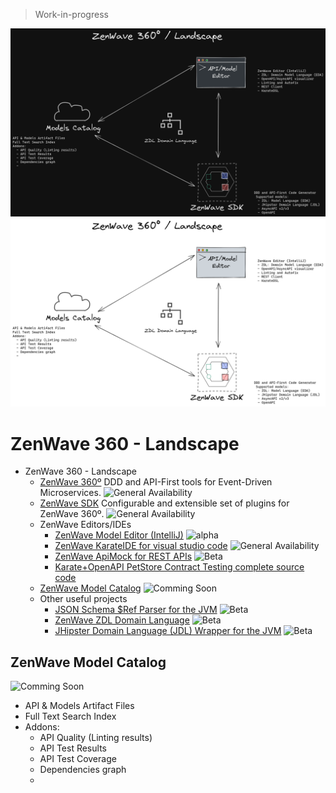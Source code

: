 > Work-in-progress

<p align="center"  markdown="1">
  <img src="ZenWave-360-ZDL-Landscape-dark.png#gh-dark-mode-only" alt="ZenWave360 Landscape" />
  <img src="ZenWave-360-ZDL-Landscape-light.png#gh-light-mode-only" alt="ZenWave360 Landscape" />
</p>

# ZenWave 360 - Landscape

- ZenWave 360 - Landscape
  - [ZenWave 360º](https://zenwave360.github.io/) DDD and API-First tools for Event-Driven Microservices. ![General Availability](https://img.shields.io/badge/lifecycle-GA-green)
  - [ZenWave SDK](https://zenwave360.github.io/zenwave-sdk/) Configurable and extensible set of plugins for ZenWave 360º. ![General Availability](https://img.shields.io/badge/lifecycle-GA-green)
  - ZenWave Editors/IDEs
    - [ZenWave Model Editor (IntelliJ)](https://zenwave360.github.io/plugin/) ![alpha](https://img.shields.io/badge/lifecycle-alpha-red)
    - [ZenWave KarateIDE for visual studio code](https://github.com/ZenWave360/karate-ide) ![General Availability](https://img.shields.io/badge/lifecycle-GA-green)
    - [ZenWave ApiMock for REST APIs](https://github.com/ZenWave360/zenwave-apimock) ![Beta](https://img.shields.io/badge/lifecycle-beta-red)
    - [Karate+OpenAPI PetStore Contract Testing complete source code](https://github.com/ZenWave360/karate-openapi-petstore)
  - [ZenWave Model Catalog](#zenwave-model-catalog) ![Comming Soon](https://img.shields.io/badge/lifecycle-Comming_Soon-lightgray)
  - Other useful projects
    - [JSON Schema $Ref Parser for the JVM](https://zenwave360.github.io/json-schema-ref-parser-jvm/) ![Beta](https://img.shields.io/badge/lifecycle-beta-red)
    - [ZenWave ZDL Domain Language](https://github.com/ZenWave360/zdl-jvm) ![Beta](https://img.shields.io/badge/lifecycle-beta-red)
    - [JHipster Domain Language (JDL) Wrapper for the JVM](https://github.com/ZenWave360/jdl-jvm) ![Beta](https://img.shields.io/badge/lifecycle-beta-red)

## ZenWave Model Catalog

![Comming Soon](https://img.shields.io/badge/lifecycle-Comming_Soon-lightgray)

- API & Models Artifact Files
- Full Text Search Index
- Addons:
  - API Quality (Linting results)
  - API Test Results
  - API Test Coverage
  - Dependencies graph
  -
